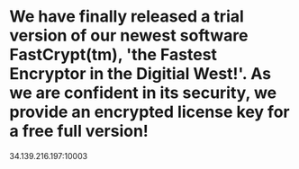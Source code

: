 # We have finally released a trial version of our newest software FastCrypt(tm), 'the Fastest Encryptor in the Digitial West!'. As we are confident in its security, we provide an encrypted license key for a free full version!

34.139.216.197:10003
